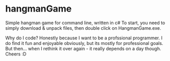 # hangmanGame
Simple hangman game for command line, written in c#
To start, you need to simply download & unpack files, then double click on HangmanGame.exe. 

Why do I code? Honestly because I want to be a profssional programmer. I do find it fun and enjoyable obviously, but its mostly for professional goals.
But then... when I rethink it over again - it really depends on a day though. Cheers :D
